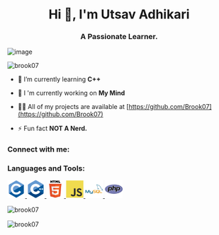 <h1 align="center">Hi 👋, I'm Utsav Adhikari</h1>
<h3 align="center">A Passionate Learner.</h3>

![image](https://github.com/user-attachments/assets/2d58c44a-ced2-46ee-8fff-bafac0aa99ad)

<p align="left"> <img src="https://komarev.com/ghpvc/?username=brook07&label=Profile%20views&color=0e75b6&style=flat" alt="brook07" /> </p>

- 🔭 I’m currently learning **C++**

- 👯 I 'm currently working on **My Mind**

- 👨‍💻 All of my projects are available at [https://github.com/Brook07](https://github.com/Brook07)

- ⚡ Fun fact **NOT A Nerd.**

<h3 align="left">Connect with me:</h3>
<p align="left">
</p>

<h3 align="left">Languages and Tools:</h3>
<p align="left"> <a href="https://www.cprogramming.com/" target="_blank" rel="noreferrer"> <img src="https://raw.githubusercontent.com/devicons/devicon/master/icons/c/c-original.svg" alt="c" width="40" height="40"/> </a> <a href="https://www.w3schools.com/cpp/" target="_blank" rel="noreferrer"> <img src="https://raw.githubusercontent.com/devicons/devicon/master/icons/cplusplus/cplusplus-original.svg" alt="cplusplus" width="40" height="40"/> </a> <a href="https://www.w3.org/html/" target="_blank" rel="noreferrer"> <img src="https://raw.githubusercontent.com/devicons/devicon/master/icons/html5/html5-original-wordmark.svg" alt="html5" width="40" height="40"/> </a> <a href="https://developer.mozilla.org/en-US/docs/Web/JavaScript" target="_blank" rel="noreferrer"> <img src="https://raw.githubusercontent.com/devicons/devicon/master/icons/javascript/javascript-original.svg" alt="javascript" width="40" height="40"/> </a> <a href="https://www.mysql.com/" target="_blank" rel="noreferrer"> <img src="https://raw.githubusercontent.com/devicons/devicon/master/icons/mysql/mysql-original-wordmark.svg" alt="mysql" width="40" height="40"/> </a> <a href="https://www.php.net" target="_blank" rel="noreferrer"> <img src="https://raw.githubusercontent.com/devicons/devicon/master/icons/php/php-original.svg" alt="php" width="40" height="40"/> </a> </p>

<p><img align="center" src="https://github-readme-stats.vercel.app/api/top-langs?username=brook07&show_icons=true&locale=en&layout=compact" alt="brook07" /></p>

<p><img align="center" src="https://github-readme-streak-stats.herokuapp.com/?user=brook07&" alt="brook07" /></p>
